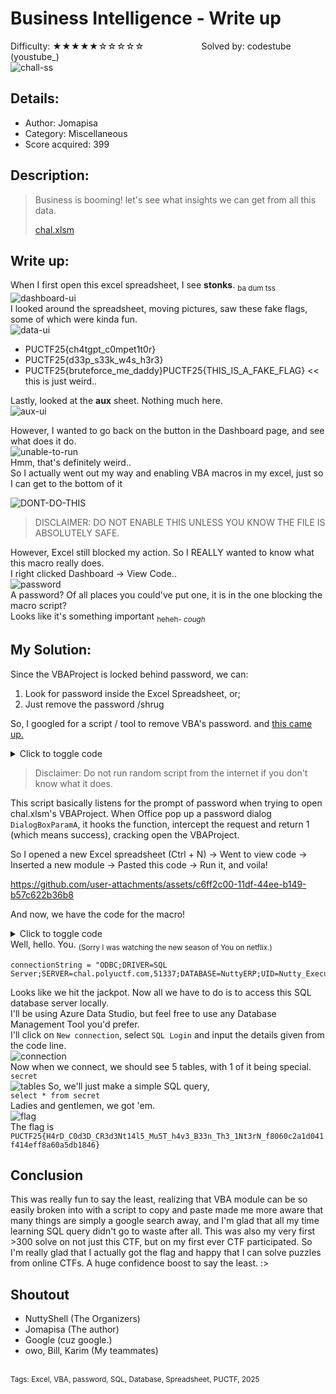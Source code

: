 # Business Intelligence - Write up
Difficulty: ★★★★★☆☆☆☆☆	&emsp;&emsp;&emsp;&emsp;&emsp;&emsp; Solved by: codestube (youstube_)  
![chall-ss](media/Business%20Intelligence%20Info.png)
## Details:
* Author: Jomapisa
* Category: Miscellaneous
* Score acquired: 399
## Description:
>Business is booming! let's see what insights we can get from all this data.
>
>[chal.xlsm](files/chal.xlsm)

## Write up:
When I first open this excel spreadsheet, I see <b>stonks</b>. <sub>ba dum tss</sub>  
![dashboard-ui](media/dashboard-1.png)  
I looked around the spreadsheet, moving pictures, saw these fake flags, some of which were kinda fun.  
![data-ui](media/data.png)
* PUCTF25{ch4tgpt_c0mpet1t0r}
* PUCTF25{d33p_s33k_w4s_h3r3}
* PUCTF25{bruteforce_me_daddy}PUCTF25{THIS_IS_A_FAKE_FLAG} << this is just weird..

Lastly, looked at the **aux** sheet. Nothing much here.  
![aux-ui](media/aux-1.png)  

However, I wanted to go back on the button in the Dashboard page, and see what does it do.  
![unable-to-run](media/unable%20to%20run.png)  
Hmm, that's definitely weird..  
So I actually went out my way and enabling VBA macros in my excel, just so I can get to the bottom of it

![DONT-DO-THIS](media/DONT%20DO%20THIS.png)  
> DISCLAIMER: DO NOT ENABLE THIS UNLESS YOU KNOW THE FILE IS ABSOLUTELY SAFE.

However, Excel still blocked my action. So I REALLY wanted to know what this macro really does.  
I right clicked Dashboard &rarr; View Code..  
![password](media/password.png)  
A password? Of all places you could've put one, it is in the one blocking the macro script?  
Looks like it's something important <sub>heheh- *cough*</sub>

## My Solution:
Since the VBAProject is locked behind password, we can:
1. Look for password inside the Excel Spreadsheet, or;
2. Just remove the password /shrug

So, I googled for a script / tool to remove VBA's password. and [this came up.](https://trumpexcel.com/excel-vba/remove-password/)
<details>
<summary>Click to toggle code</summary>

```
Private Const PAGE_EXECUTE_READWRITE = &H40 
Private Declare PtrSafe Sub MoveMemory Lib "kernel32" Alias "RtlMoveMemory" _  
	(Destination As LongPtr, Source As LongPtr, ByVal Length As LongPtr) 
Private Declare PtrSafe Function VirtualProtect Lib "kernel32" (lpAddress As LongPtr, _  
	ByVal dwSize As LongPtr, ByVal flNewProtect As LongPtr, lpflOldProtect As LongPtr) As LongPtr 
Private Declare PtrSafe Function GetModuleHandleA Lib "kernel32" (ByVal lpModuleName As String) As LongPtr 
Private Declare PtrSafe Function GetProcAddress Lib "kernel32" (ByVal hModule As LongPtr, _  
	ByVal lpProcName As String) As LongPtr 
Private Declare PtrSafe Function DialogBoxParam Lib "user32" Alias "DialogBoxParamA" (ByVal hInstance As LongPtr, _  
	ByVal pTemplateName As LongPtr,	ByVal hWndParent As LongPtr, _  
	ByVal lpDialogFunc As LongPtr, ByVal dwInitParam As LongPtr) As Integer 
Dim HookBytes(0 To 11) As Byte 
Dim OriginBytes(0 To 11) As Byte 
Dim pFunc As LongPtr 
Dim Flag As Boolean 
Private Function GetPtr(ByVal Value As LongPtr) As LongPtr 
GetPtr = Value 
End Function 
Public Sub RecoverBytes() 
If Flag Then MoveMemory ByVal pFunc, ByVal VarPtr(OriginBytes(0)), 12
End Sub 
Public Function Hook() As Boolean 
	Dim TmpBytes(0 To 11) As Byte 
	Dim p As LongPtr, osi As Byte 
	Dim OriginProtect As LongPtr 
	Hook = False 

	#If Win64 Then 
		osi = 1 
	#Else 
		osi = 0 
	#End If 
	pFunc = GetProcAddress(GetModuleHandleA("user32.dll"), "DialogBoxParamA") 
	If VirtualProtect(ByVal pFunc, 12, PAGE_EXECUTE_READWRITE, OriginProtect) <> 0 Then
		MoveMemory ByVal VarPtr(TmpBytes(0)), ByVal pFunc, osi + 1 
		If TmpBytes(osi) <> &HB8 Then 
			MoveMemory ByVal VarPtr(OriginBytes(0)), ByVal pFunc, 12 
			p = GetPtr(AddressOf MyDialogBoxParam) 
			If osi Then HookBytes(0) = &H48 
			HookBytes(osi) = &HB8 
			osi = osi + 1 
			MoveMemory ByVal VarPtr(HookBytes(osi)), ByVal VarPtr(p), 4 * osi 
			HookBytes(osi + 4 * osi) = &HFF 
			HookBytes(osi + 4 * osi + 1) = &HE0 
			MoveMemory ByVal pFunc, ByVal VarPtr(HookBytes(0)), 12 
			Flag = True 
			Hook = True 
		End If 
	End If 
End Function 

Private Function MyDialogBoxParam(ByVal hInstance As LongPtr, _ 
	ByVal pTemplateName As LongPtr, ByVal hWndParent As LongPtr, _ 
	ByVal lpDialogFunc As LongPtr, ByVal dwInitParam As LongPtr) As Integer 
	If pTemplateName = 4070 Then 
		MyDialogBoxParam = 1 
	Else 
		RecoverBytes 
		MyDialogBoxParam = DialogBoxParam(hInstance, pTemplateName, _  
		hWndParent, lpDialogFunc, dwInitParam) 
	Hook 
	End If 
End Function 

Sub UnprotectVBA() 
	If Hook Then 
		MsgBox "VBA Project is unprotected!", vbInformation, "VBA Unlocked" 
	End If 
End Sub
```
</details>

> Disclaimer: Do not run random script from the internet if you don't know what it does.

This script basically listens for the prompt of password when trying to open chal.xlsm's VBAProject. When Office pop up a password dialog `DialogBoxParamA`, it hooks the function, intercept the request and return 1 (which means success), cracking open the VBAProject.  
  
So I opened a new Excel spreadsheet (Ctrl + N) &rarr; Went to view code &rarr; Inserted a new module &rarr; Pasted this code &rarr; Run it, and voila!  

https://github.com/user-attachments/assets/c6ff2c00-11df-44ee-b149-b57c622b36b8  

And now, we have the code for the macro!
<details>
<summary>Click to toggle code</summary>

```
Sub GetData()
    ' Declare variables
    Dim wsData As Worksheet
    Dim wsDashboard As Worksheet
    Dim startDate As String
    Dim endDate As String
    Dim connectionString As String
    Dim commandText As String
    Dim WB As Workbook
    Dim dateCol As ListColumn
    Dim i As Integer
    
    ' Get reference to workbook and worksheets
    Set WB = ThisWorkbook
    On Error Resume Next
    Set wsData = WB.Worksheets("Data")
    Set wsDashboard = WB.Worksheets("Dashboard")
    
    If wsData Is Nothing Then
        Set wsData = WB.Worksheets.Add
        wsData.Name = "Data"
    End If
    
    If wsDashboard Is Nothing Then
        MsgBox "Dashboard sheet not found!", vbCritical
        Exit Sub
    End If
    On Error GoTo 0
    
    ' Get date range from Dashboard sheet
    startDate = Format(wsDashboard.Range("B2").Value, "yyyy-mm-dd")
    endDate = Format(wsDashboard.Range("B3").Value, "yyyy-mm-dd")
    
    ' Validate dates
    If IsDate(startDate) = False Or IsDate(endDate) = False Then
        MsgBox "Invalid date format in the Dashboard sheet!", vbCritical
        Exit Sub
    End If
    
    ' PROPER CLEANUP SECTION - Clean up any existing tables and queries
    Application.DisplayAlerts = False ' Suppress delete confirmations
    
    ' Remove all existing ListObjects (Tables)
    On Error Resume Next
    Do While wsData.ListObjects.Count > 0
        wsData.ListObjects(1).Delete
    Loop
    
    ' Remove all existing QueryTables
    Do While wsData.QueryTables.Count > 0
        wsData.QueryTables(1).Delete
    Loop
    
    ' Clear the worksheet
    wsData.Cells.Clear
    
    Application.DisplayAlerts = True ' Restore alerts
    On Error GoTo ErrorHandler
    
    ' Create connection strings
    connectionString = "ODBC;DRIVER=SQL Server;SERVER=chal.polyuctf.com,51337;DATABASE=NuttyERP;UID=Nutty_Executive;PWD=NuttExec03172025;"
    commandText = "SELECT * FROM sales WHERE Date >= '" & startDate & "' AND Date <= '" & endDate & "'"
    
    ' Create the query table using ODBC connection
    With wsData.QueryTables.Add(Connection:=connectionString, Destination:=wsData.Range("A1"))
        .commandText = commandText
        .Name = "NuttyERP_Sales"
        .RowNumbers = False
        .FillAdjacentFormulas = False
        .PreserveFormatting = True
        .RefreshOnFileOpen = False
        .BackgroundQuery = True
        .RefreshStyle = xlInsertDeleteCells
        .SavePassword = True
        .SaveData = True
        .AdjustColumnWidth = True
        .RefreshPeriod = 0
        .PreserveColumnInfo = True
        
        ' Execute the query and refresh the data
        .Refresh BackgroundQuery:=False
    End With
    
    ' If data was retrieved successfully, convert to Excel table
    If wsData.UsedRange.Rows.Count > 1 Then
        ' Define the range for the table
        Dim dataRange As Range
        Set dataRange = wsData.Range("A1").CurrentRegion
        
        ' Create a table from the data (but not a QueryTable this time)
        Dim tbl As ListObject
        Set tbl = wsData.ListObjects.Add(xlSrcRange, dataRange, , xlYes)
        tbl.Name = "SalesData"
        
        ' Apply a table style
        tbl.TableStyle = "TableStyleMedium2"
        
        ' Format date column(s)
        On Error Resume Next
        ' First try to find a column named exactly "Date"
        Set dateCol = tbl.ListColumns("Date")
        
        ' If not found, look for columns with "date" in their name
        If dateCol Is Nothing Then
            For i = 1 To tbl.ListColumns.Count
                If InStr(1, tbl.ListColumns(i).Name, "date", vbTextCompare) > 0 Then
                    Set dateCol = tbl.ListColumns(i)
                    Exit For
                End If
            Next i
        End If
        
        ' Format the date column if found
        If Not dateCol Is Nothing Then
            ' Convert text to dates if needed
            Dim cell As Range
            For Each cell In dateCol.DataBodyRange
                If Not IsEmpty(cell.Value) Then
                    If IsDate(cell.Value) Then
                        cell.Value = CDate(cell.Value)
                    End If
                End If
            Next cell
            
            ' Use Excel's built-in short date format
            dateCol.DataBodyRange.NumberFormat = "m/d/yyyy"
        End If
        On Error GoTo ErrorHandler
        
        ' Auto-fit columns
        wsData.UsedRange.EntireColumn.AutoFit
        
        MsgBox "Data successfully retrieved and formatted as a table in the Data sheet.", vbInformation
    Else
        MsgBox "No data found for the specified date range.", vbInformation
    End If
    
    Exit Sub
    
ErrorHandler:
    MsgBox "Error: " & Err.Description, vbCritical
    
    ' Clean up if error occurs
    On Error Resume Next
    Application.DisplayAlerts = False
    If wsData.QueryTables.Count > 0 Then
        wsData.QueryTables(1).Delete
    End If
    Application.DisplayAlerts = True
End Sub
```
</details>  
Well, hello. You. <sub>(Sorry I was watching the new season of You on netflix.) </sub> <br>

```
connectionString = "ODBC;DRIVER=SQL Server;SERVER=chal.polyuctf.com,51337;DATABASE=NuttyERP;UID=Nutty_Executive;PWD=NuttExec03172025;"
```
Looks like we hit the jackpot. Now all we have to do is to access this SQL database server locally.  
I'll be using Azure Data Studio, but feel free to use any Database Management Tool you'd prefer.  
I'll click on `New connection`, select `SQL Login` and input the details given from the code line.  
![connection](media/connection.png)  
Now when we connect, we should see 5 tables, with 1 of it being special. `secret`  
![tables](media/tables.png) 
So, we'll just make a simple SQL query,  
`select * from secret`  
Ladies and gentlemen, we got 'em.  
![flag](media/flag.png)  
The flag is `PUCTF25{H4rD_C0d3D_CR3d3Nt14l5_Mu5T_h4v3_B33n_Th3_1Nt3rN_f8060c2a1d041f414eff8a60a5db1846}`
## Conclusion
This was really fun to say the least, realizing that VBA module can be so easily broken into with a script to copy and paste made me more aware that many things are simply a google search away, and I'm glad that all my time learning SQL query didn't go to waste after all. This was also my very first >300 solve on not just this CTF, but on my first ever CTF participated. So I'm really glad that I actually got the flag and happy that I can solve puzzles from online CTFs. A huge confidence boost to say the least. :>

## Shoutout
- NuttyShell (The Organizers)
- Jomapisa (The author)
- Google (cuz google.)
- owo, Bill, Karim (My teammates) 

<br>
<sub>
	Tags: Excel, VBA, password, SQL, Database, Spreadsheet, PUCTF, 2025
</sub>